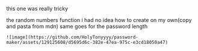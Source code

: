 this one was really tricky

the random numbers function i had no idea how to create on my own(copy and pasta from mdn)
    same goes for the password length

    ![image](https://github.com/HolyTonyyyy/password-maker/assets/129125608/d5695d6c-382e-47ea-975c-e3cd18050a47)

